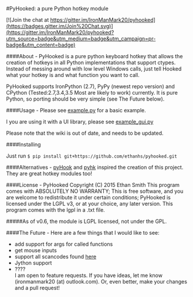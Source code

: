 #PyHooked: a pure Python hotkey module[![Join the chat at https://gitter.im/IronManMark20/pyhooked](https://badges.gitter.im/Join%20Chat.svg)](https://gitter.im/IronManMark20/pyhooked?utm_source=badge&utm_medium=badge&utm_campaign=pr-badge&utm_content=badge)####About - PyHooked is a pure python keyboard hotkey that allows the creation of hotkeys in all Python implementations that support ctypes. Instead of messing around with low level Windows calls, just tell Hooked what your hotkey is and what function you want to call.PyHooked supports IronPython (2.7), PyPy (newest repo version) and CPython (Tested:2.7,3.4,3.5 Most are likely to work) currently. It is pure Python, so porting should be very simple (see The Future below).####Usage - Please see [example.py](https://github.com/ethanhs/pyhooked/blob/master/example.py) for a basic example.I you are using it with a UI library, please see [example_gui.py](https://github.com/ethanhs/pyhooked/blob/master/example_gui.py)Please note that the wiki is out of date, and needs to be updated.####InstallingJust run `$ pip install git+https://github.com/ethanhs/pyhooked.git`####Alternatives -[pyHook](http://sourceforge.net/projects/pyhook/) and [pyhk](https://github.com/schurpf/pyhk) inspired the creation of this project. They are great hotkey modules too!####License - PyHooked  Copyright (C) 2015  Ethan SmithThis program comes with ABSOLUTELY NO WARRANTY;This is free software, and you are welcome to redistribute itunder certain conditions;PyHooked is licensed under the LGPL v3, or at your choice, any later version. This program comes with the lgpl in a .txt file.#####As of v0.6, the module is LGPL licensed, not under the GPL.####The Future - Here are a few things that I would like to see:* add support for args for called functions* get mouse inputs* support all scancodes found [here](https://msdn.microsoft.com/en-us/library/aa299374%28v=vs.60%29.aspx)* Jython support* ????<br>I am open to feature requests. If you have ideas, let me know (ironmanmark20 (at) outlook.com). Or, even better, make your changes and a pull request!